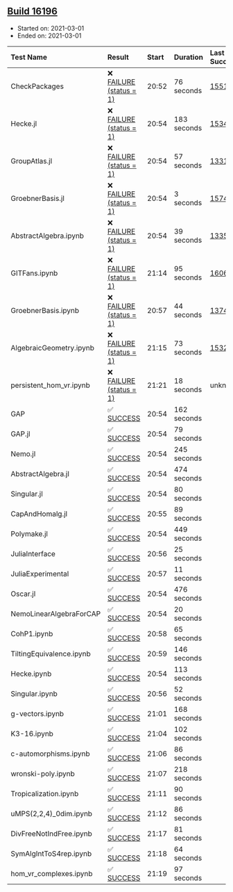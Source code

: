 ## [Build 16196](https://oscarci.mathematik.uni-kl.de/job/oscar/16196/)

* Started on: 2021-03-01
* Ended on: 2021-03-01

| Test Name    | Result | Start | Duration | Last Success | First Failure |
|:-------------|:-------|:------|:---------|:-------------|:--------------|
| CheckPackages | ❌ [FAILURE (status = 1)](https://oscarci.mathematik.uni-kl.de/job/oscar/16196/artifact/logs/build-16196/CheckPackages.log) | 20:52 | 76 seconds | [15514](https://oscarci.mathematik.uni-kl.de/job/oscar/15514/) | [15515](https://oscarci.mathematik.uni-kl.de/job/oscar/15515/) |
| Hecke.jl | ❌ [FAILURE (status = 1)](https://oscarci.mathematik.uni-kl.de/job/oscar/16196/artifact/logs/build-16196/Hecke.jl.log) | 20:54 | 183 seconds | [15344](https://oscarci.mathematik.uni-kl.de/job/oscar/15344/) | [15348](https://oscarci.mathematik.uni-kl.de/job/oscar/15348/) |
| GroupAtlas.jl | ❌ [FAILURE (status = 1)](https://oscarci.mathematik.uni-kl.de/job/oscar/16196/artifact/logs/build-16196/GroupAtlas.jl.log) | 20:54 | 57 seconds | [13311](https://oscarci.mathematik.uni-kl.de/job/oscar/13311/) | [13312](https://oscarci.mathematik.uni-kl.de/job/oscar/13312/) |
| GroebnerBasis.jl | ❌ [FAILURE (status = 1)](https://oscarci.mathematik.uni-kl.de/job/oscar/16196/artifact/logs/build-16196/GroebnerBasis.jl.log) | 20:54 | 3 seconds | [15745](https://oscarci.mathematik.uni-kl.de/job/oscar/15745/) | [15746](https://oscarci.mathematik.uni-kl.de/job/oscar/15746/) |
| AbstractAlgebra.ipynb | ❌ [FAILURE (status = 1)](https://oscarci.mathematik.uni-kl.de/job/oscar/16196/artifact/logs/build-16196/AbstractAlgebra.ipynb.log) | 20:54 | 39 seconds | [13355](https://oscarci.mathematik.uni-kl.de/job/oscar/13355/) | [13356](https://oscarci.mathematik.uni-kl.de/job/oscar/13356/) |
| GITFans.ipynb | ❌ [FAILURE (status = 1)](https://oscarci.mathematik.uni-kl.de/job/oscar/16196/artifact/logs/build-16196/GITFans.ipynb.log) | 21:14 | 95 seconds | [16068](https://oscarci.mathematik.uni-kl.de/job/oscar/16068/) | [16069](https://oscarci.mathematik.uni-kl.de/job/oscar/16069/) |
| GroebnerBasis.ipynb | ❌ [FAILURE (status = 1)](https://oscarci.mathematik.uni-kl.de/job/oscar/16196/artifact/logs/build-16196/GroebnerBasis.ipynb.log) | 20:57 | 44 seconds | [13748](https://oscarci.mathematik.uni-kl.de/job/oscar/13748/) | [13749](https://oscarci.mathematik.uni-kl.de/job/oscar/13749/) |
| AlgebraicGeometry.ipynb | ❌ [FAILURE (status = 1)](https://oscarci.mathematik.uni-kl.de/job/oscar/16196/artifact/logs/build-16196/AlgebraicGeometry.ipynb.log) | 21:15 | 73 seconds | [15322](https://oscarci.mathematik.uni-kl.de/job/oscar/15322/) | [15323](https://oscarci.mathematik.uni-kl.de/job/oscar/15323/) |
| persistent_hom_vr.ipynb | ❌ [FAILURE (status = 1)](https://oscarci.mathematik.uni-kl.de/job/oscar/16196/artifact/logs/build-16196/persistent_hom_vr.ipynb.log) | 21:21 | 18 seconds | unknown | unknown |
| GAP | ✅ [SUCCESS](https://oscarci.mathematik.uni-kl.de/job/oscar/16196/artifact/logs/build-16196/GAP.log) | 20:54 | 162 seconds |  |  |
| GAP.jl | ✅ [SUCCESS](https://oscarci.mathematik.uni-kl.de/job/oscar/16196/artifact/logs/build-16196/GAP.jl.log) | 20:54 | 79 seconds |  |  |
| Nemo.jl | ✅ [SUCCESS](https://oscarci.mathematik.uni-kl.de/job/oscar/16196/artifact/logs/build-16196/Nemo.jl.log) | 20:54 | 245 seconds |  |  |
| AbstractAlgebra.jl | ✅ [SUCCESS](https://oscarci.mathematik.uni-kl.de/job/oscar/16196/artifact/logs/build-16196/AbstractAlgebra.jl.log) | 20:54 | 474 seconds |  |  |
| Singular.jl | ✅ [SUCCESS](https://oscarci.mathematik.uni-kl.de/job/oscar/16196/artifact/logs/build-16196/Singular.jl.log) | 20:54 | 80 seconds |  |  |
| CapAndHomalg.jl | ✅ [SUCCESS](https://oscarci.mathematik.uni-kl.de/job/oscar/16196/artifact/logs/build-16196/CapAndHomalg.jl.log) | 20:55 | 89 seconds |  |  |
| Polymake.jl | ✅ [SUCCESS](https://oscarci.mathematik.uni-kl.de/job/oscar/16196/artifact/logs/build-16196/Polymake.jl.log) | 20:54 | 449 seconds |  |  |
| JuliaInterface | ✅ [SUCCESS](https://oscarci.mathematik.uni-kl.de/job/oscar/16196/artifact/logs/build-16196/JuliaInterface.log) | 20:56 | 25 seconds |  |  |
| JuliaExperimental | ✅ [SUCCESS](https://oscarci.mathematik.uni-kl.de/job/oscar/16196/artifact/logs/build-16196/JuliaExperimental.log) | 20:57 | 11 seconds |  |  |
| Oscar.jl | ✅ [SUCCESS](https://oscarci.mathematik.uni-kl.de/job/oscar/16196/artifact/logs/build-16196/Oscar.jl.log) | 20:54 | 476 seconds |  |  |
| NemoLinearAlgebraForCAP | ✅ [SUCCESS](https://oscarci.mathematik.uni-kl.de/job/oscar/16196/artifact/logs/build-16196/NemoLinearAlgebraForCAP.log) | 20:54 | 20 seconds |  |  |
| CohP1.ipynb | ✅ [SUCCESS](https://oscarci.mathematik.uni-kl.de/job/oscar/16196/artifact/logs/build-16196/CohP1.ipynb.log) | 20:58 | 65 seconds |  |  |
| TiltingEquivalence.ipynb | ✅ [SUCCESS](https://oscarci.mathematik.uni-kl.de/job/oscar/16196/artifact/logs/build-16196/TiltingEquivalence.ipynb.log) | 20:59 | 146 seconds |  |  |
| Hecke.ipynb | ✅ [SUCCESS](https://oscarci.mathematik.uni-kl.de/job/oscar/16196/artifact/logs/build-16196/Hecke.ipynb.log) | 20:54 | 113 seconds |  |  |
| Singular.ipynb | ✅ [SUCCESS](https://oscarci.mathematik.uni-kl.de/job/oscar/16196/artifact/logs/build-16196/Singular.ipynb.log) | 20:56 | 52 seconds |  |  |
| g-vectors.ipynb | ✅ [SUCCESS](https://oscarci.mathematik.uni-kl.de/job/oscar/16196/artifact/logs/build-16196/g-vectors.ipynb.log) | 21:01 | 168 seconds |  |  |
| K3-16.ipynb | ✅ [SUCCESS](https://oscarci.mathematik.uni-kl.de/job/oscar/16196/artifact/logs/build-16196/K3-16.ipynb.log) | 21:04 | 102 seconds |  |  |
| c-automorphisms.ipynb | ✅ [SUCCESS](https://oscarci.mathematik.uni-kl.de/job/oscar/16196/artifact/logs/build-16196/c-automorphisms.ipynb.log) | 21:06 | 86 seconds |  |  |
| wronski-poly.ipynb | ✅ [SUCCESS](https://oscarci.mathematik.uni-kl.de/job/oscar/16196/artifact/logs/build-16196/wronski-poly.ipynb.log) | 21:07 | 218 seconds |  |  |
| Tropicalization.ipynb | ✅ [SUCCESS](https://oscarci.mathematik.uni-kl.de/job/oscar/16196/artifact/logs/build-16196/Tropicalization.ipynb.log) | 21:11 | 90 seconds |  |  |
| uMPS(2,2,4)_0dim.ipynb | ✅ [SUCCESS](https://oscarci.mathematik.uni-kl.de/job/oscar/16196/artifact/logs/build-16196/uMPS-2-2-4-_0dim.ipynb.log) | 21:12 | 86 seconds |  |  |
| DivFreeNotIndFree.ipynb | ✅ [SUCCESS](https://oscarci.mathematik.uni-kl.de/job/oscar/16196/artifact/logs/build-16196/DivFreeNotIndFree.ipynb.log) | 21:17 | 81 seconds |  |  |
| SymAlgIntToS4rep.ipynb | ✅ [SUCCESS](https://oscarci.mathematik.uni-kl.de/job/oscar/16196/artifact/logs/build-16196/SymAlgIntToS4rep.ipynb.log) | 21:18 | 64 seconds |  |  |
| hom_vr_complexes.ipynb | ✅ [SUCCESS](https://oscarci.mathematik.uni-kl.de/job/oscar/16196/artifact/logs/build-16196/hom_vr_complexes.ipynb.log) | 21:19 | 97 seconds |  |  |

